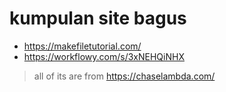 # kumpulan site bagus

- https://makefiletutorial.com/
- https://workflowy.com/s/3xNEHQiNHX
> all of its are from https://chaselambda.com/
